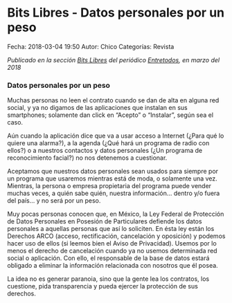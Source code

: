 Bits Libres - Datos personales por un peso
==================================

Fecha: 2018-03-04 19:50
Autor: Chico
Categorías: Revista

_Publicado en la sección [Bits Libres](http://www.gulag.org.mx/revista/2016-05-10-Bits-Libres.html) del periódico [Entretodos](http://periodicoentretodos.com/), en marzo del 2018_

<!-- break -->

### Datos personales por un peso

Muchas personas no leen el contrato cuando se dan de alta en alguna red social, y ya no digamos de las aplicaciones que instalan en sus smartphones; solamente dan click en “Acepto” o “Instalar”, según sea el caso.

Aún cuando la aplicación dice que va a usar acceso a Internet (¿Para qué lo quiere una alarma?), a la agenda (¿Qué hará un programa de radio con ellos?) o a nuestros contactos y datos personales (¿Un programa de reconocimiento facial?) no nos detenemos a cuestionar.

Aceptamos que nuestros datos personales sean usados para siempre por un programa que usaremos mientras está de moda, o solamente una vez. Mientras, la persona o empresa propietaria del programa puede vender muchas veces, a quién sabe quién, nuestra información… dentro y/o fuera del país… y no será por un peso.

Muy pocas personas conocen que, en México, la Ley Federal de Protección de Datos Personales en Posesión de Particulares defiende los datos personales a aquellas personas que así lo soliciten. En ésta ley están los Derechos ARCO (acceso, rectificación, cancelación y oposición) y podemos hacer uso de ellos (si leemos bien el Aviso de Privacidad). Usemos por lo menos el derecho de cancelación cuando ya no usemos determinada red social o aplicación. Con ello, el responsable de la base de datos estará obligado a eliminar la información relacionada con nosotros que él posea.

La idea no es generar paranoia, sino que la gente lea los contratos, los cuestione, pida transparencia y pueda ejercer la protección de sus derechos.
